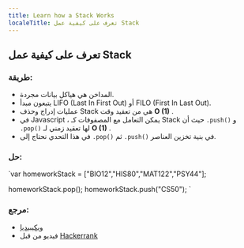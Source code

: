 ```yaml
---
title: Learn how a Stack Works
localeTitle: تعرف على كيفية عمل Stack
---
```

## تعرف على كيفية عمل Stack

### طريقة:

*   المداخن هي هياكل بيانات مجردة.
*   يتبعون مبدأ LIFO (Last In First Out) أو FILO (First In Last Out).
*   عمليات إدراج وحذف Stack هي من تعقيد وقت **O (1)** .
*   في Javascript ، يمكن التعامل مع المصفوفات كـ Stack حيث أن `.push()` و `.pop()` لها تعقيد زمني لـ **O (1)** .
*   في هذا التحدي نحتاج إلى `.pop()` ثم `.push()` في بنية تخزين العناصر.

### حل:

 `var homeworkStack = ["BIO12","HIS80","MAT122","PSY44"]; 
 
 homeworkStack.pop(); 
 homeworkStack.push("CS50"); 
` 

### مرجع:

*   [ويكيبيديا](https://en.wikipedia.org/wiki/Stack_(abstract_data_type))
*   فيديو من قبل [Hackerrank](https://www.youtube.com/watch?v=wjI1WNcIntg)
